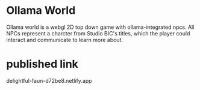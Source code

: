 # Ollama World
Ollama world is a webgl 2D top down game with ollama-integrated npcs. All NPCs represent a charcter from Studio BIC's titles, which the player could interact and communicate to learn more about. 

# published link
delightful-faun-d72be8.netlify.app
